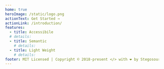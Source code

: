 ```yaml
---
home: true
heroImage: /static/logo.png
actionText: Get Started →
actionLink: /introduction/
features:
  - title: Accessibile
  # details:
  - title: Semantic
    # details:
  - title: Light Weight
    # details:
footer: MIT Licensed | Copyright © 2018-present </> with ❤️️ by Stegosource
---
```

